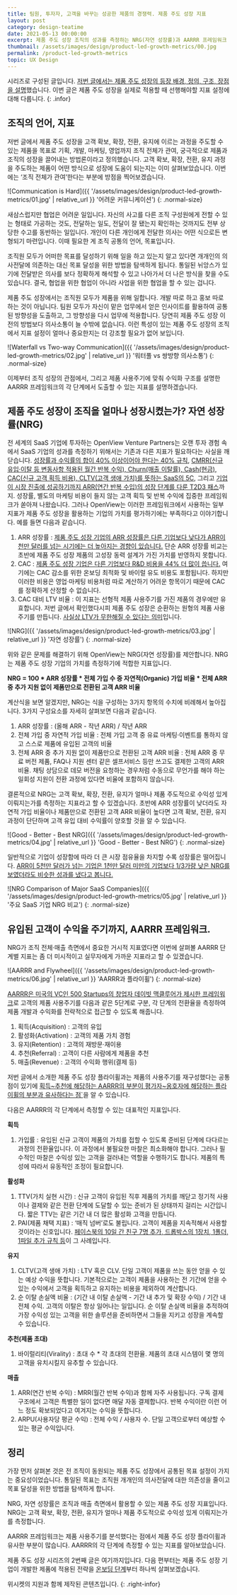 ```yaml
---
title: 팀원, 투자자, 고객을 바꾸는 성공한 제품의 경쟁력. 제품 주도 성장 지표
layout: post
category: design-teatime
date: 2021-05-13 00:00:00
excerpt: 제품 주도 성장 조직의 성과를 측정하는 NRG(자연 성장률)과 AARRR 프레임워크 단계별 지표로 제품 주도 성장을 모두에게 증명하는 방법입니다.
thumbnail: /assets/images/design/product-led-growth-metrics/00.jpg
permalink: /product-led-growth-metrics
topic: UX Design
---
```


시리즈로 구성된 글입니다. <a title='매거진 입맛 - 알아서 팔리는 제품을 만드는 제품 주도 성장(Product-led Growth) 방법론' href='/introduce-product-led-growth' target='_blank'>저번 글에서는 제품 주도 성장의 등장 배경, 정의, 구조, 장점을 설명</a>했습니다. 이번 글은 제품 주도 성장을 실제로 적용할 때 선행해야할 지표 설정에 대해 다룹니다.
{: .infor}

## 조직의 언어, 지표

저번 글에서 제품 주도 성장을 고객 확보, 확장, 전환, 유지에 이르는 과정을 주도할 수 있는 제품을 목표로 기획, 개발, 마케팅, 영업까지 조직 전체가 관여, 궁극적으로 제품과 조직의 성장을 끌어내는 방법론이라고 정의했습니다. 고객 확보, 확장, 전환, 유지 과정을 주도하는 제품이 어떤 방식으로 성장에 도움이 되는지는 이미 살펴보았습니다. 이번에는 ‘조직 전체가 관여’한다는 부분에 방점을 찍어보겠습니다.

![Communication is Hard]({{ '/assets/images/design/product-led-growth-metrics/01.jpg' | relative_url }} '어려운 커뮤니케이션')
{: .normal-size}

새삼스럽지만 협업은 어려운 일입니다. 자신의 사고를 다른 조직 구성원에게 전할 수 있는 형태로 가공하는 것도, 전달하는 일도, 전달이 잘 됐는지 확인하는 것까지도 전부 상당한 수고를 동반하는 일입니다. 개인이 다른 개인에게 전달한 의사는 어떤 식으로든 변형되기 마련입니다. 이때 필요한 게 조직 공통의 언어, 목표입니다.

조직원 모두가 어떠한 목표를 달성하기 위해 일을 하고 있는지 알고 있다면 개개인의 의사전달에 의존하는 대신 목표 달성을 위한 방법을 탐색하게 됩니다. 통일된 뉘앙스가 있기에 전달받은 의사를 보다 정확하게 해석할 수 있고 나아가서 더 나은 방식을 찾을 수도 있습니다. 결국, 협업을 위한 협업이 아니라 사업을 위한 협업을 할 수 있는 겁니다.

제품 주도 성장에서는 조직원 모두가 제품을 위해 일합니다. 개발 따로 하고 홍보 따로 하는 것이 아닙니다. 팀원 모두가 자신이 맡은 업무에서 얻은 인사이트를 활용하여 공통된 방향성을 도출하고, 그 방향성을 다시 업무에 적용합니다. 당연히 제품 주도 성장 이전의 방법보다 의사소통이 늘 수밖에 없습니다. 이런 특성이 있는 제품 주도 성장의 조직에서 지표 설정이 얼마나 중요한지는 더 강조할 필요가 없어 보입니다.

![Waterfall vs Two-way Communication]({{ '/assets/images/design/product-led-growth-metrics/02.jpg' | relative_url }} '워터풀 vs 쌍방향 의사소통')
{: .normal-size}

이제부터 조직 성장의 관점에서, 그리고 제품 사용주기에 맞춰 수익화 구조를 설명한 AARRR 프레임워크의 각 단계에서 도출할 수 있는 지표를 설명하겠습니다.

## 제품 주도 성장이 조직을 얼마나 성장시켰는가? 자연 성장률(NRG)

전 세계의 SaaS 기업에 투자하는 OpenView Venture Partners는 오랜 투자 경험 속에서 SaaS 기업의 성과를 측정하기 위해서는 기존과 다른 지표가 필요하다는 사실을 깨닫습니다. <a title='FeldThoughts, 2015 - The Rule of 40% For a Healthy SaaS Company' href='https://feld.com/archives/2015/02/rule-40-healthy-saas-company.html' target='_blank'>성장률과 수익률의 합이 40% 이상이어야 한다는 40% 규칙</a>, <a title='Philippe Botteri, 2008 - Bessemer 5 Cs of SaaS Finance' href='https://www.slideshare.net/botteri/bessemer-5-cs-of-saa-s-finance-presentation' target='_blank'>CMRR(신규 유입·이탈 등 변동사항 적용된 월간 반복 수익), Churn(매출 이탈률), Cash(현금), CAC(신규 고객 획득 비용), CLTV(고객 생애 가치)를 뜻하는 SaaS의 5C</a>, 그리고 <a title='Neeraj Agrawal, 2015 - The SaaS Adventure' href='https://techcrunch.com/2015/02/01/the-saas-travel-adventure/' target='_blank'>기업이 시장 진출에 성공하기까지 ARR(연간 반복 수입)의 성장 단계를 다룬 T2D3 패스</a>까지. 성장률, 별도의 마케팅 비용이 들지 않는 고객 획득 및 반복 수익에 집중한 프레임워크가 쏟아져 나왔습니다. 그러나 OpenView는 이러한 프레임워크에서 사용하는 일부 지표가 제품 주도 성장을 활용하는 기업의 가치를 평가하기에는 부족하다고 이야기합니다. 예를 들면 다음과 같습니다.

1. ARR 성장률 : <a title='OpenView Venture Partners - 2020 Expansion SaaS Benchmarks' href='https://openviewpartners.com/expansion-saas-benchmarks' target='_blank'>제품 주도 성장 기업의 ARR 성장률은 다른 기업보다 낮다가 ARR이 천만 달러를 넘는 시기에는 더 높아지는 경향이 있습니다.</a> 단순 ARR 성장률 비교는 초반에 제품 주도 성장 제품의 고성장 동력 설계가 가진 가치를 반영하지 못합니다.
2. CAC : <a title='OpenView Venture Partners - Product Led Growth Index' href='https://openviewpartners.com/product-led-growth-index/' target='_blank'>제품 주도 성장 기업은 다른 기업보다 R&D 비용을 44% 더 많이 씁니다.</a> 여기에는 CAC 감소를 위한 온보딩 최적화 및 바이럴 유도 비용도 포함됩니다. 하지만 이러한 비용은 영업·마케팅 비용처럼 따로 계산하기 어려운 항목이기 때문에 CAC를 정확하게 산정할 수 없습니다.
3. CAC 대비 LTV 비율 : 이 지표는 선형적 제품 사용주기를 가진 제품의 경우에만 유효합니다. 저번 글에서 확인했다시피 제품 주도 성장은 순환하는 원형의 제품 사용주기를 만듭니다. <a title='Black Bartlett(OpenView Venture Partners), 2016 - Why is LTV:CAC Still a Thing?' href='https://openviewpartners.com/blog/ltv-cac-ratio/' target='_blank'>사실상 LTV가 무한해질 수 있다는 의미</a>입니다.

![NRG]({{ '/assets/images/design/product-led-growth-metrics/03.jpg' | relative_url }} '자연 성장률')
{: .normal-size}

위와 같은 문제를 해결하기 위해 OpenView는 NRG(자연 성장률)를 제안합니다. NRG는 제품 주도 성장 기업의 가치를 측정하기에 적합한 지표입니다.

**NRG = 100 * ARR 성장률 * 전체 가입 수 중 자연적(Organic) 가입 비율 * 전체 ARR 중 추가 지원 없이 제품만으로 전환된 고객 ARR 비율**

계산식을 보면 알겠지만, NRG는 식을 구성하는 3가지 항목의 수치에 비례해서 높아집니다. 3가지 구성요소를 자세히 살펴보면 다음과 같습니다.

1. ARR 성장률 : (올해 ARR - 작년 ARR) / 작년 ARR
2. 전체 가입 중 자연적 가입 비율 : 전체 가입 고객 중 유료 마케팅·이벤트를 통하지 않고 스스로 제품에 유입된 고객의 비율
3. 전체 ARR 중 추가 지원 없이 제품만으로 전환된 고객 ARR 비율 : 전체 ARR 중 무료 버전 제품, FAQ나 지원 센터 같은 셀프서비스 등만 쓰고도 결제한 고객의 ARR 비율. 채팅 상담으로 데모 버전을 요청하는 경우처럼 수동으로 무언가를 해야 하는 일회성 지원이 전환 과정에 있다면 비율에 포함하지 않습니다.

결론적으로 NRG는 고객 확보, 확장, 전환, 유지가 얼마나 제품 주도적으로 수익성 있게 이뤄지는가를 측정하는 지표라고 할 수 있겠습니다. 초반에 ARR 성장률이 낮더라도 자연적 가입 비율이나 제품만으로 전환된 고객 ARR 비율이 높다면 고객 확보, 전환, 유지 과정이 단단하며 고객 유입 대비 수익률이 양호할 것을 알 수 있습니다.

![Good - Better - Best NRG]({{ '/assets/images/design/product-led-growth-metrics/04.jpg' | relative_url }} 'Good - Better - Best NRG')
{: .normal-size}

일반적으로 기업이 성장함에 따라 더 큰 시장 점유율을 차지할 수록 성장률은 떨어집니다. <a title='Sam Richard(OpenView Venture Partners), 2020 - The New SaaS Metric You Should Be Tracking' href='https://openviewpartners.com/blog/new-saas-metric/' target='_blank'>ARR이 5천만 달러가 넘는 기업은 1천만 달러 미만의 기업보다 1/3가량 낮은 NRG를 보였더라도 비슷한 성과를 냈다고 봅니다.</a>

![NRG Comparison of Major SaaS Companies]({{ '/assets/images/design/product-led-growth-metrics/05.jpg' | relative_url }} '주요 SaaS 기업 NRG 비교')
{: .normal-size}

## 유입된 고객이 수익을 주기까지, AARRR 프레임워크.

NRG가 조직 전체·매출 측면에서 중요한 거시적 지표였다면 이번에 살펴볼 AARRR 단계별 지표는 좀 더 미시적이고 실무자에게 가까운 지표라고 할 수 있겠습니다.

![AARRR and Flywheel]({{ '/assets/images/design/product-led-growth-metrics/06.jpg' | relative_url }} 'AARRR과 플라이휠')
{: .normal-size}

<a title='David McClure, 2007 - Product Marketing for Pirates: AARRR! (aka Startup Metrics for Internet Marketing & Product Management)' href='https://500hats.typepad.com/500blogs/2007/06/internet-market.html' target='_blank'>AARRR은 미국의 VC인 500 Startups의 창업자 데이빗 맥클루어가 제시한 프레임워크</a>로 고객의 제품 사용주기를 다음과 같은 5단계로 구분, 각 단계의 전환율을 측정하여 제품 개발과 수익화를 전략적으로 접근할 수 있도록 해줍니다.

1. 획득(Acquisition) : 고객의 유입
2. 활성화(Activation) : 고객의 제품 가치 경험
3. 유지(Retention) : 고객의 재방문·재이용
4. 추천(Referral) : 고객이 다른 사람에게 제품을 추천
5. 매출(Revenue) : 고객의 수익화 행위(결제 등)

저번 글에서 소개한 제품 주도 성장 플라이휠과는 제품의 사용주기를 재구성했다는 공통점이 있기에 <a title='OpenView Venture Partners - Product-led growth metrics' href='https://www.productled.org/foundations/product-led-growth-metrics#Chap2' target='_blank'>획득~추천에 해당하는 AARRR의 부분이 평가자~옹호자에 해당하는 플라이휠의 부분과 유사하다는 점`</a>을 알 수 있습니다.

다음은 AARRR의 각 단계에서 측정할 수 있는 대표적인 지표입니다.

**획득**

1. 가입률 : 유입된 신규 고객이 제품의 가치를 접할 수 있도록 준비된 단계에 다다르는 과정의 전환율입니다. 이 과정에서 불필요한 마찰은 최소화해야 합니다. 그러나 필수적인 마찰은 수익성 있는 고객을 걸러내는 역할을 수행하기도 합니다. 제품의 특성에 따라서 유동적인 조정이 필요합니다.

**활성화**

1. TTV(가치 실현 시간) : 신규 고객이 유입된 직후 제품의 가치를 깨닫고 정기적 사용이나 결제와 같은 전환 단계에 도달할 수 있는 준비가 된 상태까지 걸리는 시간입니다. 짧은 TTV는 같은 기간 내 더 많은 활성화 고객을 만듭니다.
2. PAI(제품 채택 지표) : ‘매직 넘버’로도 불립니다. 고객이 제품을 지속적해서 사용할 것이라는 신호입니다. <a title='Ramli John(ProductLed), 2021 - The 3 User Onboarding Success Milestones' href='https://productled.com/the-3-key-onboarding-success-kpis/' target='_blank'>페이스북의 10일 간 친구 7명 추가, 드롭박스의 1장치, 1폴더, 1파일 추가 규칙 등</a>이 그 사례입니다.

**유지**

1. CLTV(고객 생애 가치) : LTV 혹은 CLV. 단일 고객이 제품을 쓰는 동안 얻을 수 있는 예상 수익을 뜻합니다. 기본적으로는 고객이 제품을 사용하는 전 기간에 얻을 수 있는 수익에서 고객을 획득하고 유지하는 비용을 제외하여 계산합니다.
2. 순 이탈 손실액 비율 : (기간 내 이탈 손실액 - 기간 내 추가 및 확장 수익) / 기간 내 전체 수익. 고객의 이탈은 항상 일어나는 일입니다. 순 이탈 손실액 비율을 추적하여 가장 수익성 있는 고객을 위한 솔루션을 준비하면서 그들을 지키고 성장을 계속할 수 있습니다.

**추천(제품 초대)**

1. 바이럴리티(Virality) : 초대 수 * 각 초대의 전환율. 제품의 초대 시스템이 몇 명의 고객을 유치시킬지 유추할 수 있습니다.

**매출**

1. ARR(연간 반복 수익) : MRR(월간 반복 수익)과 함께 자주 사용됩니다. 구독 결제 구조에서 고객은 특별한 일이 없다면 매달 자동 결제합니다. 반복 수익이란 이런 어느 정도 확보되었다고 여겨지는 수익을 뜻합니다.
2. ARPU(사용자당 평균 수익) : 전체 수익 / 사용자 수. 단일 고객으로부터 예상할 수 있는 평균 수익입니다.

## 정리

가장 먼저 살펴본 것은 전 조직이 동원되는 제품 주도 성장에서 공통된 목표 설정이 가지는 중요성이었습니다. 통일된 목표는 조직원 개개인의 의사전달에 대한 의존성을 줄이고 목표 달성을 위한 방법을 탐색하게 합니다.

NRG, 자연 성장률은 조직과 매출 측면에서 활용할 수 있는 제품 주도 성장 지표입니다. NRG는 고객 확보, 확장, 전환, 유지가 얼마나 제품 주도적으로 수익성 있게 이뤄지는가를 측정합니다.

AARRR 프레임워크는 제품 사용주기를 분석했다는 점에서 제품 주도 성장 플라이휠과 유사한 부분이 많습니다. AARRR의 각 단계에 측정할 수 있는 지표를 알아보았습니다.

제품 주도 성장 시리즈의 2번째 글은 여기까지입니다. 다음 편부터는 제품 주도 성장 기업이 개발한 제품에 적용된 전략을 <a title='매거진 입맛 - 고객 10명 중 6명은 한번 쓰고 버린다. 줄줄 새는 오늘날의 제품.' href='/product-led-growth-onboarding' target='_blank'>온보딩 단계</a>부터 하나씩 살펴보겠습니다.

위시켓의 지원과 함께 제작된 콘텐츠입니다.
{: .right-infor}